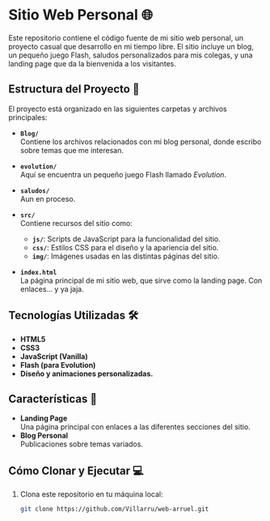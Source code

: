 # Sitio Web Personal 🌐

Este repositorio contiene el código fuente de mi sitio web personal, un proyecto casual que desarrollo en mi tiempo libre. El sitio incluye un blog, un pequeño juego Flash, saludos personalizados para mis colegas, y una landing page que da la bienvenida a los visitantes.

## Estructura del Proyecto 📂

El proyecto está organizado en las siguientes carpetas y archivos principales:

- **`Blog/`**  
  Contiene los archivos relacionados con mi blog personal, donde escribo sobre temas que me interesan.

- **`evolution/`**  
  Aquí se encuentra un pequeño juego Flash llamado *Evolution*. 

- **`saludos/`**  
  Aun en proceso.

- **`src/`**  
  Contiene recursos del sitio como:  
  - **`js/`**: Scripts de JavaScript para la funcionalidad del sitio.  
  - **`css/`**: Estilos CSS para el diseño y la apariencia del sitio.  
  - **`img/`**: Imágenes usadas en las distintas páginas del sitio.

- **`index.html`**  
  La página principal de mi sitio web, que sirve como la landing page. Con enlaces... y ya jaja.

## Tecnologías Utilizadas 🛠️

- **HTML5**  
- **CSS3**  
- **JavaScript (Vanilla)**  
- **Flash (para Evolution)**  
- **Diseño y animaciones personalizadas.**

## Características 🌟

- **Landing Page**  
  Una página principal con enlaces a las diferentes secciones del sitio.  
- **Blog Personal**  
  Publicaciones sobre temas variados.  

## Cómo Clonar y Ejecutar 💻

1. Clona este repositorio en tu máquina local:  
   ```bash
   git clone https://github.com/Villarru/web-arruel.git
